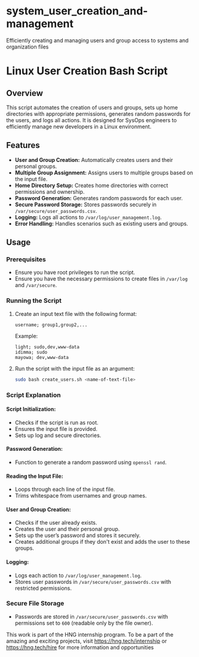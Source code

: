 # system_user_creation_and-management

Efficiently creating and managing users and group access to systems and organization files
# Linux User Creation Bash Script

## Overview
This script automates the creation of users and groups, sets up home directories with appropriate permissions, generates random passwords for the users, and logs all actions. It is designed for SysOps engineers to efficiently manage new developers in a Linux environment.

## Features
- **User and Group Creation:** Automatically creates users and their personal groups.
- **Multiple Group Assignment:** Assigns users to multiple groups based on the input file.
- **Home Directory Setup:** Creates home directories with correct permissions and ownership.
- **Password Generation:** Generates random passwords for each user.
- **Secure Password Storage:** Stores passwords securely in `/var/secure/user_passwords.csv`.
- **Logging:** Logs all actions to `/var/log/user_management.log`.
- **Error Handling:** Handles scenarios such as existing users and groups.

## Usage

### Prerequisites
- Ensure you have root privileges to run the script.
- Ensure you have the necessary permissions to create files in `/var/log` and `/var/secure`.

### Running the Script
1. Create an input text file with the following format:
    ```
    username; group1,group2,...
    ```
    Example:
    ```
    light; sudo,dev,www-data
    idimma; sudo
    mayowa; dev,www-data
    ```

2. Run the script with the input file as an argument:
    ```bash
    sudo bash create_users.sh <name-of-text-file>
    ```
### Script Explanation

#### Script Initialization:
- Checks if the script is run as root.
- Ensures the input file is provided.
- Sets up log and secure directories.

#### Password Generation:
- Function to generate a random password using `openssl rand`.

#### Reading the Input File:
- Loops through each line of the input file.
- Trims whitespace from usernames and group names.

#### User and Group Creation:
- Checks if the user already exists.
- Creates the user and their personal group.
- Sets up the user’s password and stores it securely.
- Creates additional groups if they don't exist and adds the user to these groups.

#### Logging:
- Logs each action to `/var/log/user_management.log`.
- Stores user passwords in `/var/secure/user_passwords.csv` with restricted permissions.

### Secure File Storage
- Passwords are stored in `/var/secure/user_passwords.csv` with permissions set to `600` (readable only by the file owner).



This work is part of the HNG internship program. To be a part of the amazing and exciting projects, visit  https://hng.tech/internship or https://hng.tech/hire for more information and opportunities
